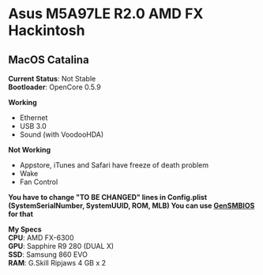 # Asus M5A97LE R2.0 AMD FX Hackintosh 

## MacOS Catalina
**Current Status**: Not Stable  
**Bootloader**: OpenCore 0.5.9    

**Working**
- Ethernet
- USB 3.0
- Sound (with VoodooHDA)

**Not Working**
- Appstore, iTunes and Safari have freeze of death problem
- Wake
- Fan Control

**You have to change "TO BE CHANGED" lines in Config.plist (SystemSerialNumber, SystemUUID, ROM, MLB) You can use [GenSMBIOS](https://github.com/corpnewt/GenSMBIOS) for that**  
  
**My Specs**  
**CPU**: AMD FX-6300  
**GPU**: Sapphire R9 280 (DUAL X)  
**SSD**: Samsung 860 EVO  
**RAM**: G.Skill Ripjaws 4 GB x 2  

